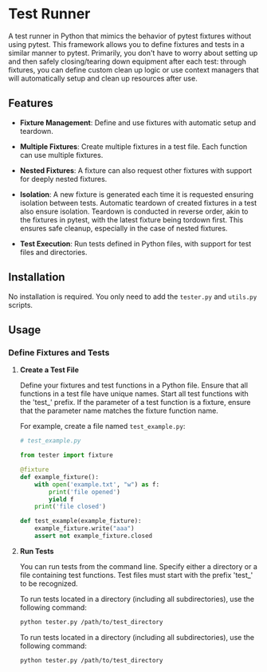 # Test Runner

A test runner in Python that mimics the behavior of pytest fixtures without using pytest. This framework allows you to define fixtures and tests in a similar manner to pytest. Primarily, you don't have to worry about setting up and
then safely closing/tearing down equipment after each test: through fixtures, you can define custom clean up logic or use context managers that will automatically setup and clean up resources after use.


## Features

- **Fixture Management**: Define and use fixtures with automatic setup and teardown.
- **Multiple Fixtures**: Create multiple fixtures in a test file. Each function can use multiple fixtures.
- **Nested Fixtures**: A fixture can also request other fixtures with support for deeply nested fixtures.
- **Isolation**: A new fixture is generated each time it is requested ensuring isolation between tests.
Automatic teardown of created fixtures in a test also ensure isolation. Teardown is conducted in reverse order, akin
to the fixtures in pytest, with the latest fixture being tordown first. This ensures safe cleanup, especially in the case
of nested fixtures.

- **Test Execution**: Run tests defined in Python files, with support for test files and directories.


## Installation

No installation is required. You only need to add the `tester.py` and `utils.py` scripts.

## Usage

### Define Fixtures and Tests

1. **Create a Test File**

    Define your fixtures and test functions in a Python file. Ensure that all functions in a test file
    have unique names. Start all test functions with the 'test_' prefix. If the parameter of a test
    function is a fixture, ensure that the parameter name matches the fixture function name.
    
    For example, create a file named `test_example.py`:

    ```python
    # test_example.py

    from tester import fixture

    @fixture
    def example_fixture():
        with open('example.txt', "w") as f:
            print('file opened')
            yield f
        print('file closed')

    def test_example(example_fixture):
        example_fixture.write("aaa")
        assert not example_fixture.closed

2. **Run Tests**

    You can run tests from the command line. Specify either a directory or a file containing test functions.
    Test files must start with the prefix 'test_' to be recognized.

    To run tests located in a directory (including all subdirectories), use the following command:

    ```sh
    python tester.py /path/to/test_directory
    ```

    To run tests located in a directory (including all subdirectories), use the following command:

    ```sh
    python tester.py /path/to/test_directory


